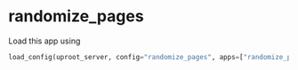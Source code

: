 # randomize\_pages

Load this app using

```python
load_config(uproot_server, config="randomize_pages", apps=["randomize_pages"])
```
